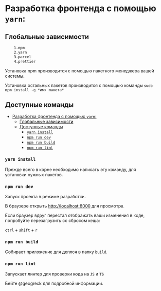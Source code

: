 # Разработка фронтенда с помощью `yarn`:

## Глобальные зависимости

```bash
    1.npm
    2.yarn
    3.parcel
    4.prettier

```

Установка npm производится с помощью пакетного менеджера вашей системы.

Установка остальных пакетов производится с помощью команды `sudo npm install -g *имя_пакета*`

## Доступные команды

- [Разработка фронтенда с помощью `yarn`:](#разработка-фронтенда-с-помощью-yarn)
  - [Глобальные зависимости](#глобальные-зависимости)
  - [Доступные команды](#доступные-команды)
    - [`yarn install`](#yarn-install)
    - [`npm run dev`](#npm-run-dev)
    - [`npm run build`](#npm-run-build)
    - [`npm run lint`](#npm-run-lint)


### `yarn install`

Прежде всего в корне необходимо написать эту команду, для установки нужных пакетов.

### `npm run dev`

Запуск проекта в режиме разработки.

В браузере открыть [http;//localhost:8000](http;//localhost:8000) для просмотра.

Если браузер вдруг перестал отображать ваши изменения в коде, попробуйте перезагрузить со сбросом кеша:

`ctrl` + `shift` + `r`

### `npm run build`

Собирает приложение для деплоя в папку `build`.

### `npm run lint`

Запускает линтер для проверки кода на `JS` и `TS`

Бейте @geogreck для подробной информации.
